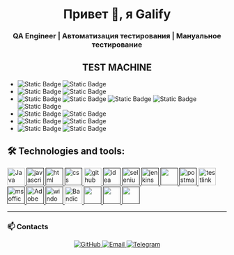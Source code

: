 <h1 align="center">Привет 👋, я Galify</h1>
<h3 align="center">QA Engineer | Автоматизация тестирования | Мануальное тестирование</h3>


<h2 align="center">TEST MACHINE</h2>
<p>
  <ul>
    <li> <img alt="Static Badge" src="https://img.shields.io/badge/Resolution-5d5d5d"> <img alt="Static Badge" src="https://img.shields.io/badge/5900%20x%201080%20px-blue">
      <li>  <img alt="Static Badge" src="https://img.shields.io/badge/%20%20%20%20%20%20%20%20OS%20%20%20%20-5d5d5d"> <img alt="Static Badge" src="https://img.shields.io/badge/windows%2011%20-white">
        <li> <img alt="Static Badge" src="https://img.shields.io/badge/Browser-5d5d5d"> <img alt="Static Badge" src="https://img.shields.io/badge/Chrome%20-fcf52a"> <img alt="Static Badge" src="https://img.shields.io/badge/Cent%20-2ad2fc"> <img alt="Static Badge" src="https://img.shields.io/badge/Edge%20-1888dd"> <img alt="Static Badge" src="https://img.shields.io/badge/Other-5d5d5d">
          <li> <img alt="Static Badge" src="https://img.shields.io/badge/CPU-5d5d5d"> <img alt="Static Badge" src="https://img.shields.io/badge/Ryzen%202600%20-dd9218">
            <li> <img alt="Static Badge" src="https://img.shields.io/badge/GPU-5d5d5d"> <img alt="Static Badge" src="https://img.shields.io/badge/RTX%202080%20-13d62d"> 
              <li><img alt="Static Badge" src="https://img.shields.io/badge/RAM-5d5d5d"> <img alt="Static Badge" src="https://img.shields.io/badge/16%203200mhz%20-424242"></li>
  </ul>


## 🛠 Technologies and tools:
<p align="left">
  <a href="https://www.java.com" target="_blank">
    <img src="https://www.vectorlogo.zone/logos/java/java-icon.svg" alt="Java" width="40" height="40"/>
  </a>
   <a href="" target="_blank">
    <img src="https://www.vectorlogo.zone/logos/javascript/javascript-icon.svg" alt="javascript" width="40" height="40"/>
  </a>
  <a href="" target="_blank">
    <img src="https://www.vectorlogo.zone/logos/w3_html5/w3_html5-icon.svg" alt="html" width="40" height="40"/>
  </a>
   <a href="" target="_blank">
    <img src="https://www.vectorlogo.zone/logos/w3_css/w3_css-icon~old.svg" alt="css" width="40" height="40"/>
  </a>
   <a href="https://github.com/galify05" target="_blank">
    <img src="https://cdn1.iconfinder.com/data/icons/apps-8/64/github-apps-platform-512.png" alt="github" width="40" height="40"/>
  </a>
   <a href="" target="_blank">
    <img src="https://ubuntuhandbook.org/wp-content/uploads/2017/07/intellij-idea-ue-icon.png" alt="idea" width="40" height="40"/>
  </a>
   <a href="" target="_blank">
    <img src="https://raw.githubusercontent.com/gilbarbara/logos/main/logos/selenium.svg" alt="selenium" width="40" height="40"/>
  </a>
   <a href="" target="_blank">
    <img src="https://www.vectorlogo.zone/logos/jenkins/jenkins-icon.svg" alt="jenkins" width="40" height="40"/>
  </a>
 <a href="" target="_blank">
    <img src="" alt="" width="40" height="40"/>
  </a>
  <a href="" target="_blank">
    <img src="https://www.vectorlogo.zone/logos/getpostman/getpostman-icon.svg" alt="postman" width="40" height="40"/>
  </a>
  <a href="https://testlink.ait-tr.de/index.php" target="_blank">
    <img src="https://www.wyversolutions.co.uk/post-images/2015/11/testlink-logo.png" alt="testlink" width="40" height="40"/>
  </a>
  <a href="" target="_blank">
    <img src="https://i.pinimg.com/originals/8f/e8/ea/8fe8eab80e96a80d7a45eb4ee17c4bc4.png" alt="ms office" width="40" height="40"/>
  </a>
  <a href="" target="_blank">
    <img src="https://upload.vectorlogo.zone/logos/adobe_illustrator/images/57bdc1fd-fa3d-4a30-98b9-baaac55e3e15.svg" alt="Adobe Photoshop" width="40" height="40"/>
  </a>
  <a href="" target="_blank">
    <img src="https://www.vectorlogo.zone/logos/microsoft/microsoft-icon.svg" alt="windows 10/ 11" width="40" height="40"/>
  </a>
  <a href="https://www.bandicam.com/" target="_blank">
    <img src="https://img.icons8.com/color/600/000000/bandicam.png" alt="Bandicam" width="40" height="40"/>
  </a>
  <a href="" target="_blank">
    <img src="" alt="" width="40" height="40"/>
  </a><a href="" target="_blank">
    <img src="" alt="" width="40" height="40"/>
  </a><a href="" target="_blank">
    <img src="" alt="" width="40" height="40"/>
  </a>
</p>

---

### 📫 Contacts
<p align="center">
  <a href="https://github.com/galify05">
    <img src="https://img.shields.io/badge/GitHub-galify05-blue?logo=github" alt="GitHub"/>
  </a>
  <a href="mailto:galify05@gmail.com">
    <img src="https://img.shields.io/badge/Email-galify05@gmail.com-red?logo=gmail" alt="Email"/>
  </a>
  <a href="https://t.me/dharmainc">
    <img src="https://img.shields.io/badge/Telegram-@Dharmainc-blue?logo=telegram" alt="Telegram"/>
  </a>
</p>

